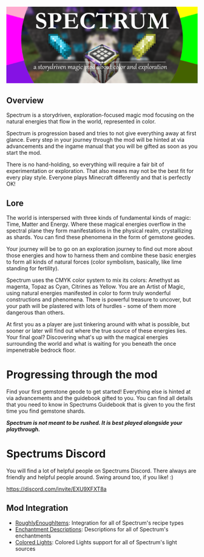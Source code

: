 ![Spectrum Banner](/images/icons_banners/banner.png "Spectrums Banner")

## Overview
Spectrum is a storydriven, exploration-focused magic mod focusing on the natural energies that flow in the world, represented in color.

Spectrum is progression based and tries to not give everything away at first glance. Every step in your journey through the mod will be hinted at via advancements and the ingame manual that you will be gifted as soon as you start the mod.

There is no hand-holding, so everything will require a fair bit of experimentation or exploration. That also means may not be the best fit for every play style. Everyone plays Minecraft differently and that is perfectly OK!

## Lore
The world is interspersed with three kinds of fundamental kinds of magic: Time, Matter and Energy.
Where these magical energies overflow in the spectral plane they form manifestations in the physical realm, crystallizing as shards. You can find these phenomena in the form of gemstone geodes.

Your journey will be to go on an exploration journey to find out more about those energies and how to harness them and combine these basic energies to form all kinds of natural forces (color symbolism, basically, like lime standing for fertility).

Spectrum uses the CMYK color system to mix its colors: Amethyst as magenta, Topaz as Cyan, Citrines as Yellow.
You are an Artist of Magic, using natural energies manifested in color to form truly wonderful constructions and phenomena. There is powerful treasure to uncover, but your path will be plastered with lots of hurdles - some of them more dangerous than others. 

At first you as a player are just tinkering around with what is possible, but sooner or later will find out where the true source of these energies lies.
Your final goal? Discovering what's up with the magical energies surrounding the world and what is waiting for you beneath the once impenetrable bedrock floor.

# Progressing through the mod
Find your first gemstone geode to get started! Everything else is hinted at via advancements and the guidebook gifted to you. You can find all details that you need to know in Spectrums Guidebook that is given to you the first time you find gemstone shards. 

**_Spectrum is not meant to be rushed. It is best played alongside your playthrough._**

# Spectrums Discord
You will find a lot of helpful people on Spectrums Discord. There always are friendly and helpful people around. Swing around too, if you like! :)

https://discord.com/invite/EXU9XFXT8a

## Mod Integration
- [RoughlyEnoughItems](https://github.com/shedaniel/RoughlyEnoughItems): Integration for all of Spectrum's recipe types
- [Enchantment Descriptions](https://github.com/Darkhax-Minecraft/Enchantment-Descriptions): Descriptions for all of Spectrum's enchantments
- [Colored Lights](https://github.com/Gegy/colored-lights): Colored Lights support for all of Spectrum's light sources
